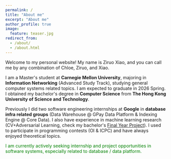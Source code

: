 ```yaml
---
permalink: /
title: "About me"
excerpt: "About me"
author_profile: true
image:
  feature: teaser.jpg
redirect_from: 
  - /about/
  - /about.html
---
```

Welcome to my personal website! My name is Ziruo Xiao, and you can call me by any combination of Chloe, Ziruo, and Xiao.

I am a Master's student at **Carnegie Mellon University**, majoring in **Information Networking** (Advanced Study Track), studying general computer systems related topics. I am expected to graduate in 2026 Spring. I obtained my bachelor's degree in **Computer Science** from **The Hong Kong University of Science and Technology**.

Previously I did two software engineering internships at **Google** in **database infra related groups** (Data Warehouse @ GPay Data Platform & Indexing Engine @ Core Data). I also have experience in machine learning research (CV+Adversarial Learning, check my bachelor's [Final Year Project](https://github.com/DL-for-CFD/alpinn_for_submission)). I used to participate in programming contests (OI & ICPC) and have always enjoyed theoretical topics.

<span style="color:green">
I am currently actively seeking internship and project opportunities in software systems, especially related to database / data platform.
</span>
